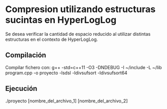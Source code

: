 # Compresion utilizando estructuras sucintas en HyperLogLog
Se desea verificar la cantidad de espacio reducido al utilizar distintas estructuras en el contexto de HyperLogLog.

## Compilación
Compilar fichero con: g++ -std=c++11 -O3 -DNDEBUG -I ~/include -L ~/lib program.cpp -o proyecto -lsdsl -ldivsufsort -ldivsufsort64

## Ejecución
./proyecto [nombre_del_archivo_1] [nombre_del_archivo_2]



